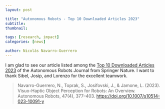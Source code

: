 ```yaml
---
layout: post

title: "Autonomous Robots - Top 10 Downloaded Articles 2023"
subtitle: 
thumbnail: 

tags: [research, impact]
categories: [news]

author: Nicolás Navarro-Guerrero
---
```


I am glad to see our article listed among the <a href="https://link.springer.com/journal/10514/updates/20394502" target="_blank">Top 10 Downloaded Articles 2023</a> of the Autonomous Robots Journal from Springer Nature. I want to thank Sibel, Josip, and Lorenzo for the excellent teamwork.

> Navarro-Guerrero, N., Toprak, S., Josifovski, J., & Jamone, L. (2023). Visuo-Haptic Object Perception for Robots: An Overview. Autonomous Robots, 47(4), 377–403. <a href="https://doi.org/10.1007/s10514-023-10091-y" target="_blank">https://doi.org/10.1007/s10514-023-10091-y</a>



<!--more-->

